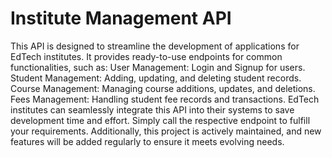 # Institute Management API
 This API is designed to streamline the development of applications for EdTech institutes. It provides ready-to-use endpoints for common functionalities, such as:  User Management: Login and Signup for users. Student Management: Adding, updating, and deleting student records. Course Management: Managing course additions, updates, and deletions. Fees Management: Handling student fee records and transactions. EdTech institutes can seamlessly integrate this API into their systems to save development time and effort. Simply call the respective endpoint to fulfill your requirements.  Additionally, this project is actively maintained, and new features will be added regularly to ensure it meets evolving needs.
